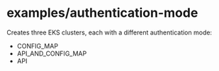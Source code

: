 # examples/authentication-mode

Creates three EKS clusters, each with a different authentication mode:
- CONFIG_MAP
- API_AND_CONFIG_MAP
- API
